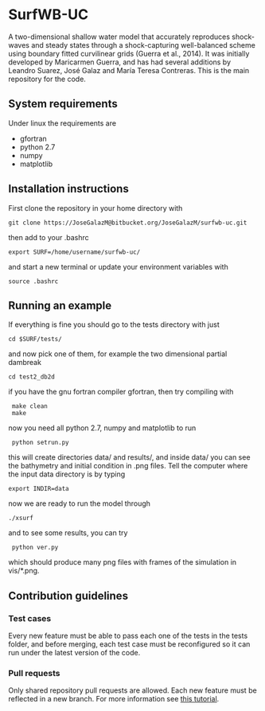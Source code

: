 # SurfWB-UC #

A two-dimensional shallow water model that accurately reproduces shock-waves and steady states through a shock-capturing well-balanced scheme using boundary fitted curvilinear grids (Guerra et al., 2014). It was initially developed by Maricarmen Guerra, and has had several additions by Leandro Suarez, José Galaz and María Teresa Contreras. This is the main repository for the code.

## System requirements
Under linux the requirements are

* gfortran
* python 2.7
* numpy
* matplotlib

## Installation instructions
First clone the repository in your home directory with

    git clone https://JoseGalazM@bitbucket.org/JoseGalazM/surfwb-uc.git

then add to your .bashrc

    export SURF=/home/username/surfwb-uc/

and start a new terminal or update your environment variables with

    source .bashrc

## Running an example

If everything is fine you should go to the tests directory with just

    cd $SURF/tests/

and now pick one of them, for example the two dimensional partial dambreak

    cd test2_db2d

if you have the gnu fortran compiler gfortran, then try compiling with

     make clean
     make

now you need all python 2.7, numpy and matplotlib to run

     python setrun.py
  
     
this will create directories data/ and results/, and inside data/ you can see the bathymetry and initial condition in .png files. Tell the computer where the input data directory is by typing

    export INDIR=data

now we are ready to run the model through

    ./xsurf

and to see some results, you can try

     python ver.py

which should produce many png files with frames of the simulation in vis/*.png.

## Contribution guidelines

### Test cases

Every new feature must be able to pass each one of the tests in the tests folder, and before merging, each test case must be reconfigured so it can run under the latest version of the code.

### Pull requests

Only shared repository pull requests are allowed. Each new feature must be reflected in a new branch. For more information see [this tutorial](https://es.atlassian.com/git/tutorials/making-a-pull-request/).

<!--
### What is this repository for? ###

* Quick summary
* Version
* [Learn Markdown](https://bitbucket.org/tutorials/markdowndemo)

### How do I get set up? ###

* Summary of set up
* Configuration
* Dependencies
* Database configuration
* How to run tests
* Deployment instructions

### Contribution guidelines ###

* Writing tests
* Code review
* Other guidelines

### Who do I talk to? ###

* Repo owner or admin
* Other community or team contact-->